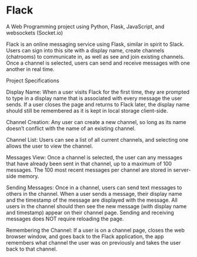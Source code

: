 # Flack

A Web Programming project using Python, Flask, JavaScript, and websockets (Socket.io)

Flack is an online messaging service using Flask, similar in spirit to Slack. Users can sign into this site with a display name, create channels (chatrooms) to communicate in, as well as see and join existing channels. Once a channel is selected, users can send and receive messages with one another in real time.
 
Project Specifications
 
Display Name: When a user visits Flack for the first time, they are prompted to type in a display name that is associated with every message the user sends. If a user closes the page and returns to Flack later, the display name should still be remembered as it is kept in local storage client-side.

Channel Creation: Any user can create a new channel, so long as its name doesn’t conflict with the name of an existing channel.

Channel List: Users can see a list of all current channels, and selecting one allows the user to view the channel. 

Messages View: Once a channel is selected, the user can any messages that have already been sent in that channel, up to a maximum of 100 messages. The 100 most recent messages per channel are stored in server-side memory.

Sending Messages: Once in a channel, users can send text messages to others in the channel. When a user sends a message, their display name and the timestamp of the message are displayed with the message. All users in the channel should then see the new message (with display name and timestamp) appear on their channel page. Sending and receiving messages does NOT require reloading the page.

Remembering the Channel: If a user is on a channel page, closes the web browser window, and goes back to the Flack application, the app remembers what channel the user was on previously and takes the user back to that channel.




